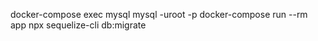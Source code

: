  docker-compose exec mysql mysql -uroot -p
 docker-compose run --rm app npx sequelize-cli db:migrate